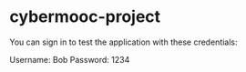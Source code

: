# cybermooc-project

You can sign in to test the application with these credentials:

Username: Bob
Password: 1234
